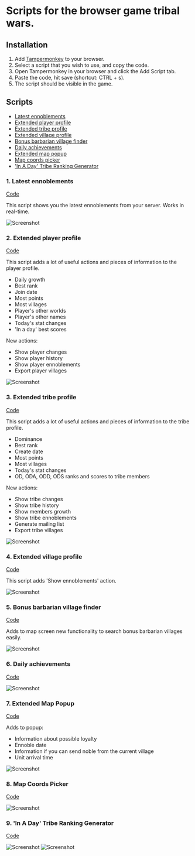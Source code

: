 # Scripts for the browser game tribal wars.

## Installation

1. Add [Tampermonkey](https://chrome.google.com/webstore/detail/tampermonkey/dhdgffkkebhmkfjojejmpbldmpobfkfo) to your browser.
2. Select a script that you wish to use, and copy the code.
3. Open Tampermonkey in your browser and click the Add Script tab.
4. Paste the code, hit save (shortcut: CTRL + s).
5. The script should be visible in the game.

## Scripts

- [Latest ennoblements](#1-latest-ennoblements)
- [Extended player profile](#2-extended-player-profile)
- [Extended tribe profile](#3-extended-tribe-profile)
- [Extended village profile](#4-extended-village-profile)
- [Bonus barbarian village finder](#5-bonus-barbarian-village-finder)
- [Daily achievements](#6-daily-achievements)
- [Extended map popup](#extended-map-popup)
- [Map coords picker](#8-map-coords-picker)
- ['In A Day' Tribe Ranking Generator](#9-in-a-day-tribe-ranking-generator)

### 1. Latest ennoblements

[Code](https://raw.githubusercontent.com/tribalwarshelp/scripts/master/dist/latestEnnoblements.js)

This script shows you the latest ennoblements from your server. Works in real-time.

![Screenshot](/screenshots/latestEnnoblements.png?raw=true)

### 2. Extended player profile

[Code](https://raw.githubusercontent.com/tribalwarshelp/scripts/master/dist/extendedPlayerProfile.js)

This script adds a lot of useful actions and pieces of information to the player profile.

- Daily growth
- Best rank
- Join date
- Most points
- Most villages
- Player's other worlds
- Player's other names
- Today's stat changes
- 'In a day' best scores

New actions:

- Show player changes
- Show player history
- Show player ennoblements
- Export player villages

![Screenshot](/screenshots/extendedPlayerProfile.png?raw=true)

### 3. Extended tribe profile

[Code](https://raw.githubusercontent.com/tribalwarshelp/scripts/master/dist/extendedTribeProfile.js)

This script adds a lot of useful actions and pieces of information to the tribe profile.

- Dominance
- Best rank
- Create date
- Most points
- Most villages
- Today's stat changes
- OD, ODA, ODD, ODS ranks and scores to tribe members

New actions:

- Show tribe changes
- Show tribe history
- Show members growth
- Show tribe ennoblements
- Generate mailing list
- Export tribe villages

![Screenshot](/screenshots/extendedTribeProfile.png?raw=true)

### 4. Extended village profile

[Code](https://raw.githubusercontent.com/tribalwarshelp/scripts/master/dist/extendedVillageProfile.js)

This script adds 'Show ennoblements' action.

![Screenshot](/screenshots/extendedVillageProfile.png?raw=true)

### 5. Bonus barbarian village finder

[Code](https://raw.githubusercontent.com/tribalwarshelp/scripts/master/dist/bonusBarbarianVillageFinder.js)

Adds to map screen new functionality to search bonus barbarian villages easily.

![Screenshot](/screenshots/bonusBarbarianVillageFinder.png?raw=true)

### 6. Daily achievements

[Code](https://raw.githubusercontent.com/tribalwarshelp/scripts/master/dist/dailyAchievements.js)

![Screenshot](/screenshots/dailyAchievements.png?raw=true)

### 7. Extended Map Popup

[Code](https://raw.githubusercontent.com/tribalwarshelp/scripts/master/dist/extendedMapPopup.js)

Adds to popup:

- Information about possible loyalty
- Ennoble date
- Information if you can send noble from the current village
- Unit arrival time

![Screenshot](/screenshots/extendedMapPopup.png?raw=true)

### 8. Map Coords Picker

[Code](https://raw.githubusercontent.com/tribalwarshelp/scripts/master/dist/mapCoordsPicker.js)

![Screenshot](/screenshots/mapCoordsPicker.png?raw=true)

### 9. 'In A Day' Tribe Ranking Generator

[Code](https://raw.githubusercontent.com/tribalwarshelp/scripts/master/dist/inADayTribeRankingGenerator.js)

![Screenshot](/screenshots/inADayTribeRankingGenerator.png?raw=true)
![Screenshot](/screenshots/inADayTribeRankingGenerator2.png?raw=true)

